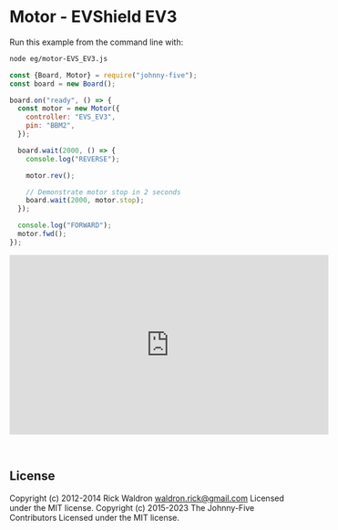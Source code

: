 <!--remove-start-->

# Motor - EVShield EV3

<!--remove-end-->








Run this example from the command line with:
```bash
node eg/motor-EVS_EV3.js
```


```javascript
const {Board, Motor} = require("johnny-five");
const board = new Board();

board.on("ready", () => {
  const motor = new Motor({
    controller: "EVS_EV3",
    pin: "BBM2",
  });

  board.wait(2000, () => {
    console.log("REVERSE");

    motor.rev();

    // Demonstrate motor stop in 2 seconds
    board.wait(2000, motor.stop);
  });

  console.log("FORWARD");
  motor.fwd();
});

```





<iframe width="560" height="315" src="https://www.youtube.com/embed/MwI_OzLn0ck" frameborder="0" allowfullscreen></iframe>



&nbsp;

<!--remove-start-->

## License
Copyright (c) 2012-2014 Rick Waldron <waldron.rick@gmail.com>
Licensed under the MIT license.
Copyright (c) 2015-2023 The Johnny-Five Contributors
Licensed under the MIT license.

<!--remove-end-->
